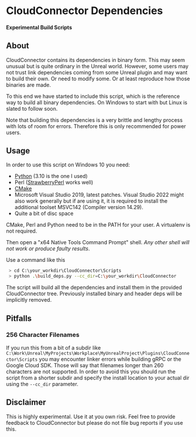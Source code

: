 # CloudConnector Dependencies

#### Experimental Build Scripts

## About

CloudConnector contains its dependencies in binary form.
This may seem unusual but is quite ordinary in the Unreal world.
However, some users may not trust link dependencies coming 
from some Unreal plugin and may want to build their own.
Or need to modify some. Or at least reproduce how those 
binaries are made.

To this end we have started to include this script, which is
the reference way to build all binary dependencies. On Windows
to start with but Linux is slated to follow soon.

Note that building this dependencies is a very brittle and lengthy
process with lots of room for errors. Therefore this is only
recommended for power users.

## Usage

In order to use this script on Windows 10 you need:

* [Python](https://www.python.org/downloads/) (3.10 is the one I used)
* Perl ([StrawberryPerl](https://strawberryperl.com) works well)
* [CMake](https://cmake.org/download/)
* Microsoft Visual Studio 2019, latest patches. Visual Studio 2022 might also work 
generally but if are using it, it is required to install the additional toolset MSVC142 (Compiler version 14.29).
* Quite a bit of disc space

CMake, Perl and Python need to be in the PATH for your user.
A virtualenv is not required.

Then open a "x64 Native Tools Command Prompt" shell. 
*Any other shell will not work or produce faulty results*.

Use a command like this

```sh
 > cd C:\your_workdir\CloudConnector\Scripts
 > python .\build_deps.py --cc_dir=C:\your_workdir\CloudConnector
```

The script will build all the dependencies and install them
in the provided CloudConnector tree. Previously installed binary and 
header deps will be implicitly removed.

## Pitfalls

### 256 Character Filenames

If you run this from a bit of a subdir like
`C:\Work\Unreal\MyProjects\Workplace\MyUnrealProject\Plugins\CloudConnector\Scripts`
you may encounter linker errors while building 
gRPC or the Google Cloud SDK. Those will say that filenames longer than
260 characters are not supported. In order to avoid this you should 
run the script from a shorter subdir and specify the install
location to your actual dir using the `--cc_dir` parameter.

## Disclaimer

This is highly experimental. Use it at you own risk.
Feel free to provide feedback to CloudConnector but please
do not file bug reports if you use this.
